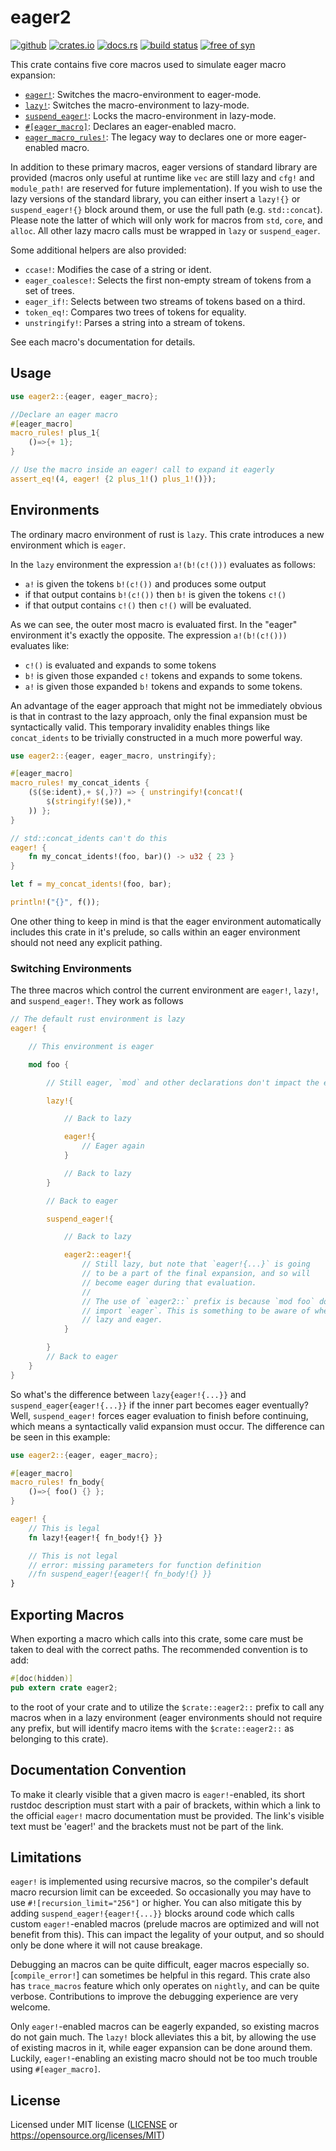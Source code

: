 # eager2
[![github](https://img.shields.io/badge/Daniel--Aaron--Bloom%2Feager2-8da0cb?style=for-the-badge&logo=github&label=github&labelColor=555555)](https://github.com/Daniel-Aaron-Bloom/eager2)
[![crates.io](https://img.shields.io/crates/v/eager2.svg?style=for-the-badge&color=fc8d62&logo=rust)](https://crates.io/crates/eager2)
[![docs.rs](https://img.shields.io/badge/docs.rs-eager2-66c2a5?style=for-the-badge&labelColor=555555&logo=docs.rs)](https://docs.rs/eager2)
[![build status](https://img.shields.io/github/actions/workflow/status/Daniel-Aaron-Bloom/eager2/ci.yml?branch=master&style=for-the-badge)](https://github.com/Daniel-Aaron-Bloom/eager2/actions?query=branch%3Amaster)
[![free of syn](https://img.shields.io/badge/free%20of-syn-hotpink?style=for-the-badge)](https://github.com/fasterthanlime/free-of-syn)


This crate contains five core macros used to simulate eager macro expansion:

* [`eager!`]: Switches the macro-environment to eager-mode.
* [`lazy!`]: Switches the macro-environment to lazy-mode.
* [`suspend_eager!`]: Locks the macro-environment in lazy-mode.
* [`#[eager_macro]`][macro@eager_macro]: Declares an eager-enabled macro.
* [`eager_macro_rules!`]: The legacy way to declares one or more eager-enabled macro.

In addition to these primary macros, eager versions of standard library are provided (macros
only useful at runtime like `vec` are still lazy and `cfg!` and `module_path!` are reserved for
future implementation). If you wish to use the lazy versions of the standard library, you can
either insert a `lazy!{}` or `suspend_eager!{}` block around them, or use the full path (e.g.
`std::concat`). Please note the latter of which will only work for macros from `std`, `core`,
and `alloc`. All other lazy macro calls must be wrapped in `lazy` or `suspend_eager`.

Some additional helpers are also provided:

* `ccase!`: Modifies the case of a string or ident.
* `eager_coalesce!`: Selects the first non-empty stream of tokens from a set of trees.
* `eager_if!`: Selects between two streams of tokens based on a third.
* `token_eq!`: Compares two trees of tokens for equality.
* `unstringify!`: Parses a string into a stream of tokens.

See each macro's documentation for details.

## Usage

```rust
use eager2::{eager, eager_macro};

//Declare an eager macro
#[eager_macro]
macro_rules! plus_1{
    ()=>{+ 1};
}

// Use the macro inside an eager! call to expand it eagerly
assert_eq!(4, eager! {2 plus_1!() plus_1!()});
```

## Environments

The ordinary macro environment of rust is `lazy`. This crate introduces a new environment which
is `eager`.

In the `lazy` environment the expression `a!(b!(c!()))` evaluates as follows:
* `a!` is given the tokens `b!(c!())` and produces some output
* if that output contains `b!(c!())` then `b!` is given the tokens `c!()`
* if that output contains `c!()` then `c!()` will be evaluated.

As we can see, the outer most macro is evaluated first. In the "eager" environment it's exactly
the opposite. The expression `a!(b!(c!()))` evaluates like:
* `c!()` is evaluated and expands to some tokens
* `b!` is given those expanded `c!` tokens and expands to some tokens.
* `a!` is given those expanded `b!` tokens and expands to some tokens.

An advantage of the eager approach that might not be immediately obvious is that in contrast to
the lazy approach, only the final expansion must be syntactically valid. This temporary
invalidity enables things like `concat_idents` to be trivially constructed in a much more
powerful way.

```rust
use eager2::{eager, eager_macro, unstringify};

#[eager_macro]
macro_rules! my_concat_idents {
    ($($e:ident),+ $(,)?) => { unstringify!(concat!(
        $(stringify!($e)),*
    )) };
}

// std::concat_idents can't do this
eager! {
    fn my_concat_idents!(foo, bar)() -> u32 { 23 }
}

let f = my_concat_idents!(foo, bar);

println!("{}", f());
```

One other thing to keep in mind is that the eager environment automatically includes this crate
in it's prelude, so calls within an eager environment should not need any explicit pathing.

### Switching Environments

The three macros which control the current environment are `eager!`, `lazy!`, and
`suspend_eager!`. They work as follows
```rust
// The default rust environment is lazy
eager! {

    // This environment is eager

    mod foo {

        // Still eager, `mod` and other declarations don't impact the environment

        lazy!{

            // Back to lazy

            eager!{
                // Eager again
            }

            // Back to lazy
        }

        // Back to eager

        suspend_eager!{

            // Back to lazy

            eager2::eager!{
                // Still lazy, but note that `eager!{...}` is going
                // to be a part of the final expansion, and so will
                // become eager during that evaluation.
                //
                // The use of `eager2::` prefix is because `mod foo` does not
                // import `eager`. This is something to be aware of when mixing
                // lazy and eager.
            }

        }
        // Back to eager
    }
}
```

So what's the difference between `lazy{eager!{...}}` and `suspend_eager{eager!{...}}` if the inner
part becomes eager eventually? Well, `suspend_eager!` forces eager evaluation to finish before
continuing, which means a syntactically valid expansion must occur. The difference can be seen
in this example:
```rust
use eager2::{eager, eager_macro};

#[eager_macro]
macro_rules! fn_body{
    ()=>{ foo() {} };
}

eager! {
    // This is legal
    fn lazy!{eager!{ fn_body!{} }}

    // This is not legal
    // error: missing parameters for function definition
    //fn suspend_eager!{eager!{ fn_body!{} }}
}
```

## Exporting Macros

When exporting a macro which calls into this crate, some care must be taken to deal with the
correct paths. The recommended convention is to add:
```rust
#[doc(hidden)]
pub extern crate eager2;
```

to the root of your crate and to utilize the `$crate::eager2::` prefix to call any macros when
in a lazy environment (eager environments should not require any prefix, but will identify macro
items with the `$crate::eager2::` as belonging to this crate).

## Documentation Convention

To make it clearly visible that a given macro is `eager!`-enabled, its short rustdoc description
must start with a pair of brackets, within which a link to the official `eager!` macro
documentation must be provided. The link's visible text must be 'eager!' and the brackets must
not be part of the link.

## Limitations

`eager!` is implemented using recursive macros, so the compiler's default macro recursion limit
can be exceeded. So occasionally you may have to use `#![recursion_limit="256"]` or higher. You
can also mitigate this by adding `suspend_eager!{eager!{...}}` blocks around code which calls
custom `eager!`-enabled macros (prelude macros are optimized and will not benefit from this).
This can impact the legality of your output, and so should only be done where it will not cause
breakage.

Debugging an macros can be quite difficult, eager macros especially so. [`compile_error!`] can
sometimes be helpful in this regard. This crate also has `trace_macros` feature which only
operates on `nightly`, and can be quite verbose. Contributions to improve the debugging
experience are very welcome.

Only `eager!`-enabled macros can be eagerly expanded, so existing macros do not gain much.
The `lazy!` block alleviates this a bit, by allowing the use of existing macros in it, while
eager expansion can be done around them. Luckily, `eager!`-enabling an existing macro should
not be too much trouble using `#[eager_macro]`.

## License

Licensed under MIT license ([LICENSE](LICENSE) or https://opensource.org/licenses/MIT)

[`eager!`]: https://docs.rs/eager2/latest/eager2/macro.eager.html "macro eager2::eager"
[`lazy!`]: https://docs.rs/eager2/latest/eager2/macro.lazy.html "macro eager2::lazy"
[`suspend_eager!`]: https://docs.rs/eager2/latest/eager2/macro.suspend_eager.html "macro eager2::lazy"
[macro@eager_macro]: https://docs.rs/eager2/latest/eager2/attr.eager_macro.html "attr eager2::eager_macro"
[`eager_macro_rules!`]: https://docs.rs/eager2/latest/eager2/macro.eager_macro_rules.html "macro eager2::eager_macro_rules"
